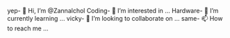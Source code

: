 yep- 👋 Hi, I’m @Zannalchol
Coding- 👀 I’m interested in ...
Hardware- 🌱 I’m currently learning ...
vicky- 💞️ I’m looking to collaborate on ...
same- 📫 How to reach me ...

<!---
Zannalchol/Zannalchol is a ✨ special ✨ repository because its `README.md` (this file) appears on your GitHub profile.
You can click the Preview link to take a look at your changes.
--->
